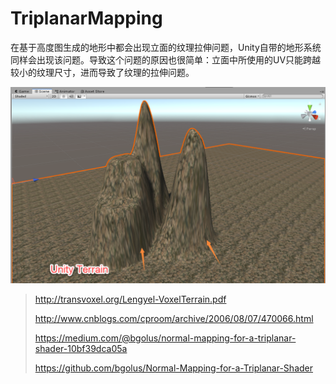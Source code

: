 # TriplanarMapping

在基于高度图生成的地形中都会出现立面的纹理拉伸问题，Unity自带的地形系统同样会出现该问题。导致这个问题的原因也很简单：立面中所使用的UV只能跨越较小的纹理尺寸，进而导致了纹理的拉伸问题。

![](Images/Terrain_01.png)



























> http://transvoxel.org/Lengyel-VoxelTerrain.pdf
>
> http://www.cnblogs.com/cproom/archive/2006/08/07/470066.html
>
> https://medium.com/@bgolus/normal-mapping-for-a-triplanar-shader-10bf39dca05a
>
> https://github.com/bgolus/Normal-Mapping-for-a-Triplanar-Shader